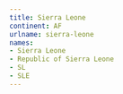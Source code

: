 ```yaml
---
title: Sierra Leone
continent: AF
urlname: sierra-leone
names:
- Sierra Leone
- Republic of Sierra Leone
- SL
- SLE
---
```


